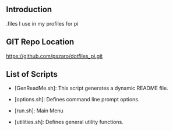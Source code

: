                    
Introduction
-----------------
.files I use in my profiles for pi

GIT Repo Location
-----------------
https://github.com/pszaro/dotfiles_pi.git
                   
List of Scripts
-----------------

  - [GenReadMe.sh]:
   This script generates a dynamic README file.

  - [options.sh]:
   Defines command line prompt options.

  - [run.sh]:
   Main Menu

  - [utilities.sh]:
   Defines general utility functions.

